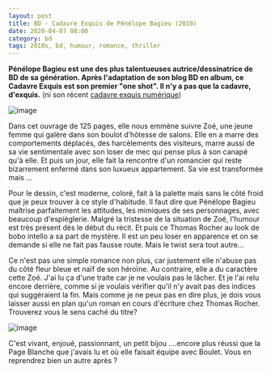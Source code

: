 ```yaml
---
layout: post
title: BD - Cadavre Exquis de Pénélope Bagieu (2010)
date: 2020-04-07 08:00
category: bd
tags: 2010s, bd, humour, romance, thriller
---
```

**Pénélope Bagieu est une des plus talentueuses autrice/dessinatrice de BD de sa génération. Après l'adaptation de son blog BD en album, ce Cadavre Exquis est son premier "one shot". Il n'y a pas que la cadavre, d'exquis.** (ni son récent <a href="https://cheziceman.wordpress.com/2020/03/20/goodies-ma-coronamaison/">cadavre exquis numérique</a>)

![image](https://filedn.eu/llqi9IBxlYouGRXYG2xlROb/img/2020/cadavre.jpg)

Dans cet ouvrage de 125 pages, elle nous emmène suivre Zoé, une jeune femme qui galère dans son boulot d’hôtesse de salons. Elle en a marre des comportements déplacés, des harcèlements des visiteurs, marre aussi de sa vie sentimentale avec son loser de mec qui pense plus à son canapé qu'à elle. Et puis un jour, elle fait la rencontre d'un romancier qui reste bizarrement enfermé dans son luxueux appartement. Sa vie est transformée mais ...

Pour le dessin, c'est moderne, coloré, fait à la palette mais sans le côté froid que je peux trouver à ce style d'habitude. Il faut dire que Pénélope Bagieu maîtrise parfaitement les attitudes, les mimiques de ses personnages, avec beaucoup d'espièglerie. Malgré la tristesse de la situation de Zoé, l'humour est très présent dès le début du récit. Et puis ce Thomas Rocher au look de bobo intello a sa part de mystère. Il est un peu loser en apparence et on se demande si elle ne fait pas fausse route. Mais le twist sera tout autre...

Ce n'est pas une simple romance non plus, car justement elle n'abuse pas du côté fleur bleue et naïf de son héroïne. Au contraire, elle a du caractère cette Zoé. J'ai lu ça d'une traite car je ne voulais pas le lâcher. Et je l'ai relu encore derrière, comme si je voulais vérifier qu'il n'y avait pas des indices qui suggéraient la fin. Mais comme je ne peux pas en dire plus, je dois vous laisser aussi en plan qu'un roman en cours d'écriture chez Thomas Rocher. Trouverez vous le sens caché du titre? 

![image](https://filedn.eu/llqi9IBxlYouGRXYG2xlROb/img/2020/cadavre2.jpg)

C'est vivant, enjoué, passionnant, un petit bijou ....encore plus réussi que la Page Blanche que j'avais lu et où elle faisait équipe avec Boulet. Vous en reprendrez bien un autre après ? 
